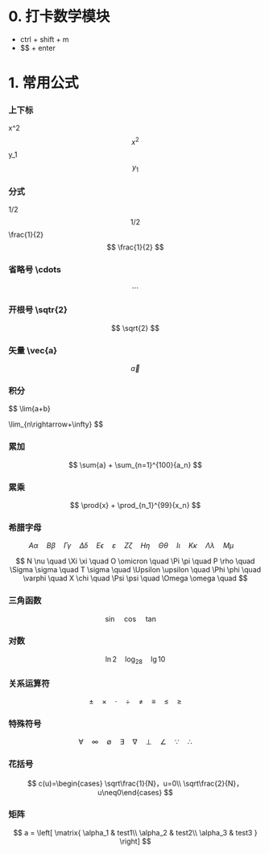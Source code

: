 # 0. 打卡数学模块

- ctrl + shift + m
- $$ + enter

# 1. 常用公式

### 上下标

x^2
$$
x^2
$$
y_1
$$
y_1
$$

### 分式

1/2
$$
1/2
$$
\frac{1}{2}
$$
\frac{1}{2}
$$


### 省略号   \cdots

$$
\cdots
$$

### 开根号   \sqtr{2}

$$
\sqrt{2}
$$



### 矢量   \vec{a}

$$
\vec{a}
$$

### 积分

$$
\lim{a+b}

\lim_{n\rightarrow+\infty}
$$





### 累加

$$
\sum{a} + 
\sum_{n=1}^{100}{a_n}
$$

### 累乘

$$
\prod{x} + 
\prod_{n_1}^{99}{x_n}
$$

### 希腊字母

$$
A  \alpha  \quad 
B  \beta  \quad 
\Gamma  \gamma  \quad 
\Delta  \delta  \quad 
E  \epsilon  \quad 
   \varepsilon  \quad 
Z  \zeta  \quad 
H \eta \quad
\Theta  \theta  \quad 
I  \iota  \quad
K  \kappa  \quad
\Lambda  \lambda  \quad
M  \mu  \quad
$$

$$
N  \nu  \quad
\Xi  \xi  \quad
O  \omicron  \quad
\Pi  \pi  \quad
P  \rho  \quad
\Sigma  \sigma  \quad
T  \sigma  \quad
\Upsilon  \upsilon  \quad
\Phi  \phi  \quad
   \varphi  \quad
X  \chi  \quad
\Psi  \psi  \quad
\Omega  \omega  \quad
$$



### 三角函数

$$
\sin \quad \cos \quad \tan \quad
$$

### 对数

$$
\ln2 \quad
\log_28 \quad
\lg10
$$

### 关系运算符

$$
\pm \quad
\times \quad
\cdot \quad
\div \quad
\neq \quad
\equiv \quad
\leq \quad
\geq
$$



### 特殊符号

$$
\forall \quad 
\infty \quad 
\emptyset \quad 
\exists \quad
\nabla \quad
\bot \quad
\angle \quad
\because \quad
\therefore
$$



### 花括号

$$
c(u)=\begin{cases} \sqrt\frac{1}{N}，u=0\\ \sqrt\frac{2}{N}， u\neq0\end{cases}  
$$

### 矩阵

$$
a = \left[
\matrix{
  \alpha_1 & test1\\
  \alpha_2 & test2\\
  \alpha_3 & test3 
}
\right]
$$

